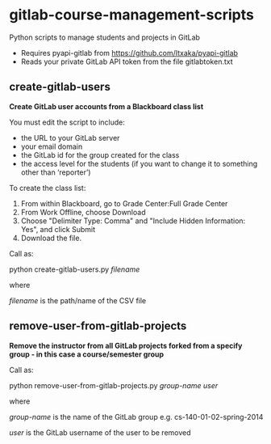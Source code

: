 gitlab-course-management-scripts
================================

Python scripts to manage students and projects in GitLab

* Requires pyapi-gitlab from https://github.com/Itxaka/pyapi-gitlab
* Reads your private GitLab API token from the file gitlabtoken.txt

## create-gitlab-users
**Create GitLab user accounts from a Blackboard class list**

You must edit the script to include:

* the URL to your GitLab server
* your email domain
* the GitLab id for the group created for the class
* the access level for the students (if you want to change it to something other than ‘reporter’)

To create the class list:

1. From within Blackboard, go to Grade Center:Full Grade Center
2. From Work Offline, choose Download
3. Choose "Delimiter Type: Comma" and "Include Hidden Information: Yes", and click Submit
4. Download the file.

Call as:

python create-gitlab-users.py *filename*

where 

*filename* is the path/name of the CSV file

## remove-user-from-gitlab-projects
**Remove the instructor from all GitLab projects forked from a specify group - in this case a course/semester group**

Call as:

python remove-user-from-gitlab-projects.py *group-name* *user*

where

*group-name* is the name of the GitLab group e.g. cs-140-01-02-spring-2014

*user* is the GitLab username of the user to be removed

